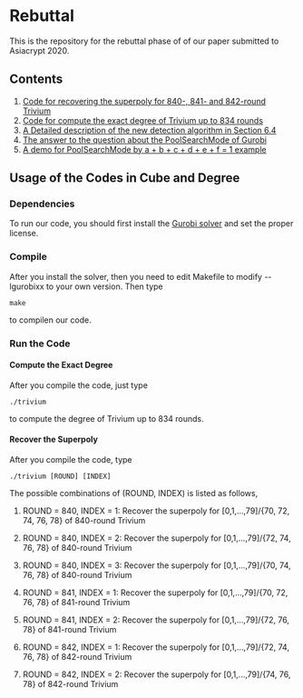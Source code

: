 # Rebuttal
This is the repository for the rebuttal phase of of our paper submitted to Asiacrypt 2020.

## Contents

1.  [Code for recovering the superpoly for 840-, 841- and 842-round Trivium](https://github.com/MonomialPrediction/Rebuttal/tree/master/cube)
2. [Code for compute the exact degree of Trivium up to 834 rounds](https://github.com/MonomialPrediction/Rebuttal/tree/master/Degree)
3. [A Detailed description of the new detection algorithm in Section 6.4](https://github.com/MonomialPrediction/Rebuttal/blob/master/Detailed_New_Detection_Alg.pdf)
4. [The answer to the question about the PoolSearchMode of Gurobi](https://github.com/MonomialPrediction/Rebuttal/blob/master/PoolSearchMode.md)
5. [A demo for PoolSearchMode by a + b + c + d + e + f = 1 example](https://github.com/MonomialPrediction/Rebuttal/blob/master/demo_for_reviewer_a%2Bb%2Bc%2Bd%2Be%2Bf.py)

 ## Usage of the Codes in Cube and Degree

### Dependencies

To run our code, you should first install the [Gurobi solver](https://www.gurobi.com) and set the proper license. 

### Compile 

After you install the solver, then you need to edit Makefile to modify --lgurobixx to your own version. Then type 

`make`

to compilen our code.

### Run the Code

#### Compute the Exact Degree

After you compile the code, just type 

`./trivium`

to compute the degree of Trivium up to 834 rounds.

#### Recover the Superpoly

After you compile the code, type 

`./trivium [ROUND] [INDEX]`  

The possible combinations of (ROUND, INDEX) is listed as follows, 
1. ROUND = 840, INDEX = 1:
    Recover the superpoly for [0,1,...,79]/{70, 72, 74, 76, 78} of 840-round Trivium

2. ROUND = 840, INDEX = 2:
    Recover the superpoly for [0,1,...,79]/{72, 74, 76, 78} of 840-round Trivium

3. ROUND = 840, INDEX = 3:
    Recover the superpoly for [0,1,...,79]/{70, 74, 76, 78} of 840-round Trivium

4. ROUND = 841, INDEX = 1:
    Recover the superpoly for [0,1,...,79]/{70, 72, 76, 78} of 841-round Trivium

5. ROUND = 841, INDEX = 2:
    Recover the superpoly for [0,1,...,79]/{72, 76, 78} of 841-round Trivium

6. ROUND = 842, INDEX = 1:
    Recover the superpoly for [0,1,...,79]/{72, 74, 76, 78} of 842-round Trivium

7. ROUND = 842, INDEX = 2:
    Recover the superpoly for [0,1,...,79]/{74, 76, 78} of 842-round Trivium

